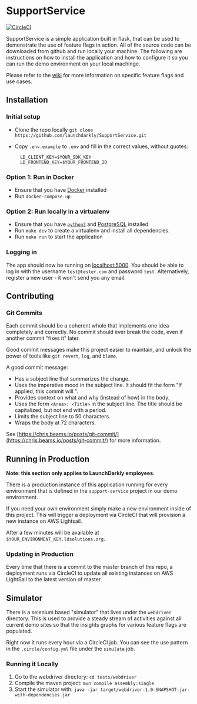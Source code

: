 # SupportService

[![CircleCI](https://circleci.com/gh/launchdarkly/SupportService.svg?style=shield)](https://circleci.com/gh/launchdarkly/SupportService)

SupportService is a simple application built in flask, that can be used to demonstrate the use of feature flags in action. All of the source code can be downloaded from github and run locally your machine. The following are instructions on how to install the application and how to configure it so you can run the demo environment on your local machinge.

Please refer to the [wiki](https://github.com/launchdarkly/SupportService/wiki) for
more information on specific feature flags and use cases.

## Installation

### Initial setup

* Clone the repo locally `git clone https://github.com/launchdarkly/SupportService.git`
* Copy `.env.example` to `.env` and fill in the correct values, without quotes:

        LD_CLIENT_KEY=$YOUR_SDK_KEY
        LD_FRONTEND_KEY=$YOUR_FRONTEND_ID

### Option 1: Run in Docker

* Ensure that you have [Docker](https://docs.docker.com/install/) installed
* Run `docker-compose up`

### Option 2: Run locally in a virtualenv

* Ensure that you have [`python3`](https://www.python.org/downloads/) and [PostgreSQL](https://www.postgresql.org/download/) installed
* Run `make dev` to create a virtualenv and install all dependencies.
* Run `make run` to start the application

### Logging in

The app should now be running on [localhost:5000](http://localhost:5000). You should be able to log in with the username `test@tester.com` and password `test`. Alternatively, register a new user - it won't send you any email.

## Contributing

### Git Commits

Each commit should be a coherent whole that implements one idea completely and correctly. No commit should ever break the code, even if another commit "fixes it" later.

Good commit messages make this project easier to maintain, and unlock the power of tools like `git revert`, `log`, and `blame`.

A good commit message:

* Has a subject line that summarizes the change.
* Uses the imperative mood in the subject line. It should fit the form "If applied, this commit will ".
* Provides context on what and why (instead of how) in the body.
* Uses the form `<Area>: <Title>` in the subject line. The title should be capitalized, but not end with a period.
* Limits the subject line to 50 characters.
* Wraps the body at 72 characters.

See [https://chris.beams.io/posts/git-commit/](https://chris.beams.io/posts/git-commit/) for more information.

## Running in Production

**Note: this section only applies to LaunchDarkly employees.**

There is a production instance of this application running for every
environment that is defined in the `support-service` project in our demo
environment.

If you need your own environment simply make a new environment inside of this
project. This will trigger a deployment via CircleCI that will provision a
new instance on AWS Lightsail.

After a few minutes will be available at `$YOUR_ENVIRONMENT_KEY.ldsolutions.org`.

### Updating in Production

Every time that there is a commit to the master branch of this repo, a deployment
runs via CircleCI to update all existing instances on AWS LightSail to the latest
version of master.

## Simulator

There is a selenium based "simulator" that lives under the `webdriver` directory.
This is used to provide a steady stream of activities against all current demo
sites so that the insights graphs for various feature flags are populated.

Right now it runs every hour via a CircleCI job. You can see the use pattern in
the `.circle/config.yml` file under the `simulate` job.

### Running it Locally

1. Go to the webdriver directory: `cd tests/webdriver`
2. Compile the maven project: `mvn compile assembly:single`
3. Start the simulator with: `java -jar target/webdriver-1.0-SNAPSHOT-jar-with-dependencies.jar`
